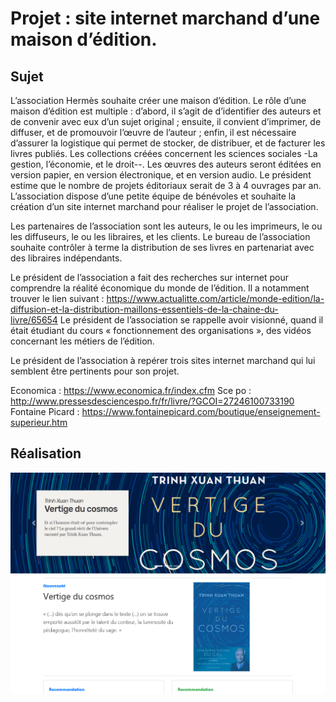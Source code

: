 # Projet : site internet marchand d’une maison d’édition.
## Sujet

L’association Hermès souhaite créer une maison d’édition. Le rôle d’une maison d’édition est multiple : d’abord, il s’agit de d’identifier des auteurs et de convenir avec eux d’un sujet original ; ensuite, il convient d’imprimer, de diffuser, et de promouvoir l’œuvre de l’auteur ; enfin, il est nécessaire d’assurer la logistique qui permet de stocker, de distribuer, et de facturer les livres publiés.
Les collections créées concernent les sciences sociales -La gestion, l’économie, et le droit--.  Les œuvres des auteurs seront éditées en version papier, en version électronique, et en version audio. Le président estime que le nombre de projets éditoriaux serait de 3 à 4 ouvrages par an.
L’association dispose d’une petite équipe de bénévoles et souhaite la création d’un site internet marchand pour réaliser le projet de l’association.

Les partenaires de l’association sont les auteurs, le ou les imprimeurs, le ou les diffuseurs, le ou les libraires, et les clients. Le bureau de l’association souhaite contrôler à terme la distribution de ses livres en partenariat avec des libraires indépendants.

Le président de l’association a fait des recherches sur internet pour comprendre la réalité économique du monde de l’édition. 
Il a notamment trouver le lien suivant : https://www.actualitte.com/article/monde-edition/la-diffusion-et-la-distribution-maillons-essentiels-de-la-chaine-du-livre/65654
Le président de l’association se rappelle avoir visionné, quand il était étudiant du cours « fonctionnement des organisations », des vidéos concernant les métiers de l’édition.

Le président de l’association à repérer trois sites internet marchand qui lui semblent être pertinents pour son projet.

Economica : https://www.economica.fr/index.cfm
Sce po : http://www.pressesdesciencespo.fr/fr/livre/?GCOI=27246100733190
Fontaine Picard : https://www.fontainepicard.com/boutique/enseignement-superieur.htm

## Réalisation
![Alt text](./Capturegit.png?raw=true "Title")
